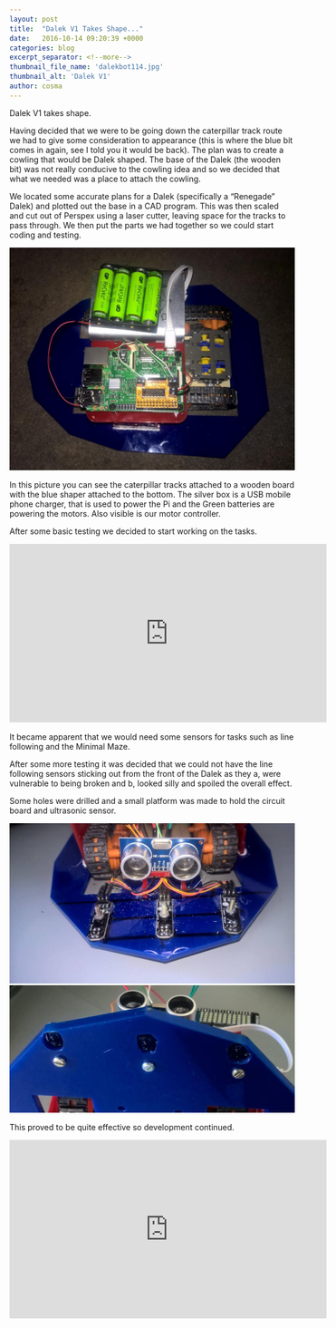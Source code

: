 ```yaml
---
layout: post
title:  "Dalek V1 Takes Shape..."
date:   2016-10-14 09:20:39 +0000
categories: blog
excerpt_separator: <!--more-->
thumbnail_file_name: 'dalekbot114.jpg'
thumbnail_alt: 'Dalek V1'
author: cosma
---
```



Dalek V1 takes shape.
<!--more-->

Having decided that we were to be going down the caterpillar track route we had to give some consideration to appearance (this is where the blue bit comes in again, see I told you it would be back).  The plan was to create a cowling that would be Dalek shaped.  The base of the Dalek (the wooden bit) was not really conducive to the cowling idea and so we decided that what we needed was a place to attach the cowling.

We located some accurate plans for a Dalek (specifically a “Renegade” Dalek) and plotted out the base in a CAD program.  This was then scaled and cut out of Perspex using a laser cutter, leaving space for the tracks to pass through.  We then put the parts we had together so we could start coding and testing.

<img src="/assets/images/sz_large/103.jpg" alt="Initial construction" >

In this picture you can see the caterpillar tracks attached to a wooden board with the blue shaper attached to the bottom.  The silver box is a USB mobile phone charger, that is used to power the Pi and the Green batteries are powering the motors.  Also visible is our motor controller.

After some basic testing we decided to start working on the tasks.

<div class="videoWrapper">
    <!-- Copy & Pasted from YouTube -->
<iframe width="560" height="315" src="https://www.youtube.com/embed/RMf9grEWjmQ" frameborder="0" gesture="media" allow="encrypted-media" allowfullscreen></iframe></div>

It became apparent that we would need some sensors for tasks such as line following and the Minimal Maze. 
 
After some more testing it was decided that we could not have the line following sensors sticking out from the front of the Dalek as they a, were vulnerable to being broken and b, looked silly and spoiled the overall effect.

Some holes were drilled and a small platform was made to hold the circuit board and ultrasonic sensor.

<img src="/assets/images/sz_large/104.jpg" alt="Sensors" >

<img src="/assets/images/sz_large/105.jpg" alt="Sensors" >

This proved to be quite effective so development continued.

<div class="videoWrapper">
    <!-- Copy & Pasted from YouTube -->
<iframe width="560" height="315" src="https://www.youtube.com/embed/w931UuQiumw" frameborder="0" gesture="media" allow="encrypted-media" allowfullscreen></iframe></div>
